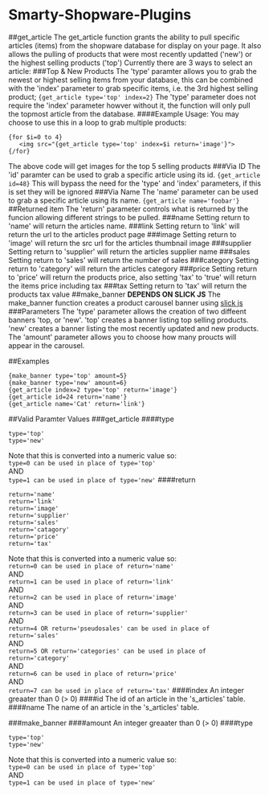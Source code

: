 # Smarty-Shopware-Plugins
##get_article
The get_article function grants the ability to pull specific articles (items) from the shopware database for display on your page. It also allows the pulling of products that were most recently updatted ('new') or the highest selling products ('top')
Currently there are 3 ways to select an article:
###Top & New Products
The 'type' paramter allows you to grab the newest or highest selling items from your database, this can be combined with the 'index' parameter to grab specific items, i.e. the 3rd highest selling product;
```{get_article type='top' index=2}```
The 'type' parameter does not require the 'index' parameter howver without it, the function will only pull the topmost article from the database.
####Example Usage:
You may choose to use this in a loop to grab multiple products:
```
{for $i=0 to 4}
   <img src="{get_article type='top' index=$i return='image'}">
{/for}
```
The above code will get images for the top 5 selling products
###Via ID
The 'id' paramter can be used to grab a specific article using its id.
```{get_article id=48}```
This will bypass the need for the 'type' and 'index' parameters, if this is set they will be ignored
###Via Name
The 'name' parameter can be used to grab a specific article using its name.
```{get_article name='foobar'}```
##Returned item
The 'return' parameter controls what is returned by the funcion allowing different strings to be pulled.
###name
Setting return to 'name' will return the articles name.
###link
Setting return to 'link' will return the url to the articles product page
###image
Setting return to 'image' will return the src url for the articles thumbnail image
###supplier
Setting return to 'supplier' will return the articles supplier name
###sales
Setting return to 'sales' will return the number of sales
###category
Setting return to 'category' will return the articles category
###price
Setting return to 'price' will return the products price, also setting 'tax' to 'true' will return the items price including tax
###tax
Setting return to 'tax' will return the products tax value
##make_banner
**DEPENDS ON SLICK JS**
The make_banner function creates a product carousel banner using [slick js](http://kenwheeler.github.io/slick/)
###Parameters
The 'type' parameter allows the creation of two diffeent banners 'top, or 'new'. 'top' creates a banner listing top selling products. 'new' creates a banner listing the most recently updated and new products.
The 'amount' parameter allows you to choose how many proucts will appear in the carousel.

##Examples
```
{make_banner type='top' amount=5}
{make_banner type='new' amount=6}
{get_article index=2 type='top' return='image'}
{get_article id=24 return='name'}
{get_article name='Cat' return='link'}
```

##Valid Paramter Values
###get_article
####type
```
type='top'  
type='new'
```
Note that this is converted into a numeric value so:  
```type=0 can be used in place of type='top'```  
AND  
```type=1 can be used in place of type='new'```
####return
```
return='name'  
return='link'  
return='image'  
return='supplier'  
return='sales'  
return='catagory'  
return='price'  
return='tax'
```
Note that this is converted into a numeric value so:  
```return=0 can be used in place of return='name'```  
AND  
```return=1 can be used in place of return='link'```  
AND  
```return=2 can be used in place of return='image'```  
AND    
```return=3 can be used in place of return='supplier'```  
AND    
```return=4 OR return='pseudosales' can be used in place of return='sales'```  
AND    
```return=5 OR return='categories' can be used in place of return='category'```  
AND    
```return=6 can be used in place of return='price'```  
AND    
```return=7 can be used in place of return='tax'```
####index
An integer greaater than 0 (> 0)
####id
The id of an article in the 's_articles' table.
####name
The name of an article in the 's_articles' table.

###make_banner
####amount
An integer greaater than 0 (> 0)
####type
```
type='top'  
type='new'
```
Note that this is converted into a numeric value so:  
```type=0 can be used in place of type='top'```  
AND  
```type=1 can be used in place of type='new'```  


